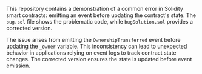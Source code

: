 This repository contains a demonstration of a common error in Solidity smart contracts: emitting an event before updating the contract's state.  The `bug.sol` file shows the problematic code, while `bugSolution.sol` provides a corrected version.

The issue arises from emitting the `OwnershipTransferred` event before updating the `_owner` variable. This inconsistency can lead to unexpected behavior in applications relying on event logs to track contract state changes.  The corrected version ensures the state is updated before event emission.